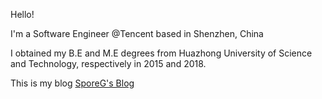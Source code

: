 Hello!

I'm a Software Engineer @Tencent based in Shenzhen, China

I obtained my B.E and M.E degrees from Huazhong University of Science and Technology, respectively in 2015 and 2018.

This is my blog [SporeG's Blog](http://sporeg.github.io/)